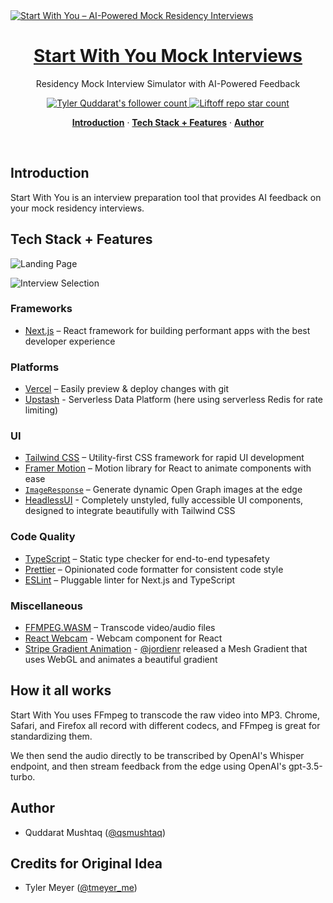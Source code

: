 <a href="https://demo.startwithyou.ventures">
  <img alt="Start With You – AI-Powered Mock Residency Interviews" src="https://ik.imagekit.io/e50alxf4r/Screenshot%202023-10-09%20at%2012.37.27%E2%80%AFPM.png?updatedAt=1696869469104">
  <h1 align="center">Start With You Mock Interviews</h1>
</a>

<p align="center">
  Residency Mock Interview Simulator with AI-Powered Feedback
</p>

<p align="center">
  <a href="https://twitter.com/qsmushtaq">
    <img src="https://img.shields.io/twitter/follow/qsmushtaq?style=flat&label=Follow&logo=twitter&color=0bf&logoColor=fff" alt="Tyler Quddarat's follower count" />
  </a>
  <a href="https://github.com/bizzybae/liftoff">
    <img src="https://img.shields.io/github/stars/bizzybae/liftoff?label=bizzybae%2Fliftoff" alt="Liftoff repo star count" />
  </a>
</p>

<p align="center">
  <a href="#introduction"><strong>Introduction</strong></a> ·
  <a href="#tech-stack--features"><strong>Tech Stack + Features</strong></a> ·
  <a href="#author"><strong>Author</strong></a>
</p>
<br/>

## Introduction

Start With You is an interview preparation tool that provides AI feedback on your mock residency interviews.

## Tech Stack + Features

![Landing Page](https://ik.imagekit.io/e50alxf4r/Screenshot%202023-10-09%20at%2012.37.27%E2%80%AFPM.png?updatedAt=1696869469104)

![Interview Selection](https://ik.imagekit.io/e50alxf4r/Screenshot%202023-10-09%20at%2012.43.32%E2%80%AFPM.png?updatedAt=1696869830528)

### Frameworks

- [Next.js](https://nextjs.org/) – React framework for building performant apps with the best developer experience

### Platforms

- [Vercel](https://vercel.com/) – Easily preview & deploy changes with git
- [Upstash](https://upstash.com/) - Serverless Data Platform (here using serverless Redis for rate limiting)

### UI

- [Tailwind CSS](https://tailwindcss.com/) – Utility-first CSS framework for rapid UI development
- [Framer Motion](https://framer.com/motion) – Motion library for React to animate components with ease
- [`ImageResponse`](https://beta.nextjs.org/docs/api-reference/image-response) – Generate dynamic Open Graph images at the edge
- [HeadlessUI](https://headlessui.com/) - Completely unstyled, fully accessible UI components, designed to integrate beautifully with Tailwind CSS

### Code Quality

- [TypeScript](https://www.typescriptlang.org/) – Static type checker for end-to-end typesafety
- [Prettier](https://prettier.io/) – Opinionated code formatter for consistent code style
- [ESLint](https://eslint.org/) – Pluggable linter for Next.js and TypeScript

### Miscellaneous

- [FFMPEG.WASM](https://ffmpegwasm.netlify.app/) – Transcode video/audio files
- [React Webcam](https://github.com/mozmorris/react-webcam) - Webcam component for React
- [Stripe Gradient Animation](https://whatamesh.vercel.app/) - [@jordienr](https://twitter.com/jordienr) released a Mesh Gradient that uses WebGL and animates a beautiful gradient

## How it all works

Start With You uses FFmpeg to transcode the raw video into MP3. Chrome, Safari, and Firefox all record with different codecs, and FFmpeg is great for standardizing them.

We then send the audio directly to be transcribed by OpenAI's Whisper endpoint, and then stream feedback from the edge using OpenAI's gpt-3.5-turbo.

## Author

- Quddarat Mushtaq ([@qsmushtaq](https://twitter.com/qsmushtaq))

## Credits for Original Idea

- Tyler Meyer ([@tmeyer_me](https://twitter.com/tmeyer_me))
